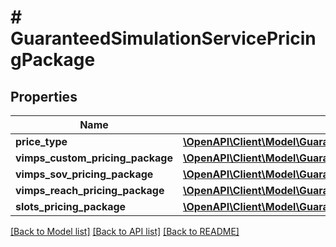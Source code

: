 # # GuaranteedSimulationServicePricingPackage

## Properties

Name | Type | Description | Notes
------------ | ------------- | ------------- | -------------
**price_type** | [**\OpenAPI\Client\Model\GuaranteedSimulationServicePriceType**](GuaranteedSimulationServicePriceType.md) |  | [optional]
**vimps_custom_pricing_package** | [**\OpenAPI\Client\Model\GuaranteedSimulationServiceVimpsCustomPricingPackage**](GuaranteedSimulationServiceVimpsCustomPricingPackage.md) |  | [optional]
**vimps_sov_pricing_package** | [**\OpenAPI\Client\Model\GuaranteedSimulationServiceVimpsSOVPricingPackage**](GuaranteedSimulationServiceVimpsSOVPricingPackage.md) |  | [optional]
**vimps_reach_pricing_package** | [**\OpenAPI\Client\Model\GuaranteedSimulationServiceVimpsReachPricingPackage**](GuaranteedSimulationServiceVimpsReachPricingPackage.md) |  | [optional]
**slots_pricing_package** | [**\OpenAPI\Client\Model\GuaranteedSimulationServiceSlotsPricingPackage**](GuaranteedSimulationServiceSlotsPricingPackage.md) |  | [optional]

[[Back to Model list]](../../README.md#models) [[Back to API list]](../../README.md#endpoints) [[Back to README]](../../README.md)
